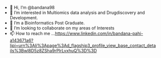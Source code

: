 - 👋 Hi, I’m @bandana98
- 👀 I’m interested in Multiomics data analysis and Drugdiscovery and Development.
- 🌱 I’m a Bioinformatics Post Graduate.
- 💞️ I’m looking to collaborate on my areas of Interests
- 📫 How to reach me ...https://www.linkedin.com/in/bandana-pahi-a143671a6?lipi=urn%3Ali%3Apage%3Ad_flagship3_profile_view_base_contact_details%3Bwl8D5z8ZSha9rPlrLvxhuQ%3D%3D

<!---
bandana98/bandana98 is a ✨ special ✨ repository because its `README.md` (this file) appears on your GitHub profile.
You can click the Preview link to take a look at your changes.
--->
